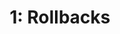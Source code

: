 ---
title: "1: Rollbacks"
toc: false
weight: 10
draft: false
Description: "Robert Boscacci is a devops engineer. He wants to help you \
pass the aws devops professional certification by sharing his notes here." # Keep to 150-160 chars
summary: "In CF, CodeDeploy"
Tags:
 - Robert Boscacci
 - DevOps
 - DevSecOps
 - NYC
 - New York City
 - Data Engineering
 - MLOps
 - AWS
---
